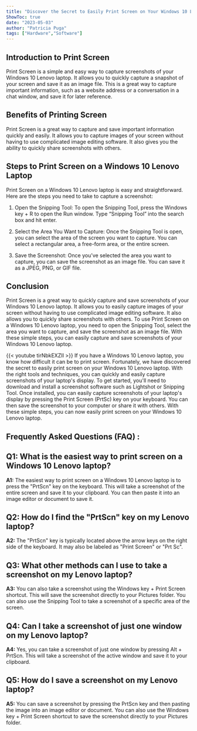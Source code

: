 ```yaml
---
title: "Discover the Secret to Easily Print Screen on Your Windows 10 Lenovo Laptop!"
ShowToc: true 
date: "2023-05-03"
author: "Patricia Puga" 
tags: ["Hardware","Software"]
---
```

## Introduction to Print Screen
Print Screen is a simple and easy way to capture screenshots of your Windows 10 Lenovo laptop. It allows you to quickly capture a snapshot of your screen and save it as an image file. This is a great way to capture important information, such as a website address or a conversation in a chat window, and save it for later reference.

## Benefits of Printing Screen
Print Screen is a great way to capture and save important information quickly and easily. It allows you to capture images of your screen without having to use complicated image editing software. It also gives you the ability to quickly share screenshots with others.

## Steps to Print Screen on a Windows 10 Lenovo Laptop
Print Screen on a Windows 10 Lenovo laptop is easy and straightforward. Here are the steps you need to take to capture a screenshot:

1. Open the Snipping Tool: To open the Snipping Tool, press the Windows key + R to open the Run window. Type “Snipping Tool” into the search box and hit enter.

2. Select the Area You Want to Capture: Once the Snipping Tool is open, you can select the area of the screen you want to capture. You can select a rectangular area, a free-form area, or the entire screen.

3. Save the Screenshot: Once you’ve selected the area you want to capture, you can save the screenshot as an image file. You can save it as a JPEG, PNG, or GIF file.

## Conclusion
Print Screen is a great way to quickly capture and save screenshots of your Windows 10 Lenovo laptop. It allows you to easily capture images of your screen without having to use complicated image editing software. It also allows you to quickly share screenshots with others. To use Print Screen on a Windows 10 Lenovo laptop, you need to open the Snipping Tool, select the area you want to capture, and save the screenshot as an image file. With these simple steps, you can easily capture and save screenshots of your Windows 10 Lenovo laptop.

{{< youtube tirNbkEXZII >}} 
If you have a Windows 10 Lenovo laptop, you know how difficult it can be to print screen. Fortunately, we have discovered the secret to easily print screen on your Windows 10 Lenovo laptop. With the right tools and techniques, you can quickly and easily capture screenshots of your laptop's display. To get started, you'll need to download and install a screenshot software such as Lightshot or Snipping Tool. Once installed, you can easily capture screenshots of your laptop's display by pressing the Print Screen (PrtSc) key on your keyboard. You can then save the screenshot to your computer or share it with others. With these simple steps, you can now easily print screen on your Windows 10 Lenovo laptop.

## Frequently Asked Questions (FAQ) :
## Q1: What is the easiest way to print screen on a Windows 10 Lenovo laptop?

**A1:** The easiest way to print screen on a Windows 10 Lenovo laptop is to press the "PrtScn" key on the keyboard. This will take a screenshot of the entire screen and save it to your clipboard. You can then paste it into an image editor or document to save it.

## Q2: How do I find the "PrtScn" key on my Lenovo laptop?

**A2:** The "PrtScn" key is typically located above the arrow keys on the right side of the keyboard. It may also be labeled as "Print Screen" or "Prt Sc".

## Q3: What other methods can I use to take a screenshot on my Lenovo laptop?

**A3:** You can also take a screenshot using the Windows key + Print Screen shortcut. This will save the screenshot directly to your Pictures folder. You can also use the Snipping Tool to take a screenshot of a specific area of the screen.

## Q4: Can I take a screenshot of just one window on my Lenovo laptop?

**A4:** Yes, you can take a screenshot of just one window by pressing Alt + PrtScn. This will take a screenshot of the active window and save it to your clipboard.

## Q5: How do I save a screenshot on my Lenovo laptop?

**A5:** You can save a screenshot by pressing the PrtScn key and then pasting the image into an image editor or document. You can also use the Windows key + Print Screen shortcut to save the screenshot directly to your Pictures folder.





